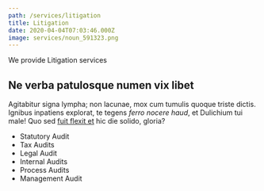 ```yaml
---
path: /services/litigation
title: Litigation
date: 2020-04-04T07:03:46.000Z
image: services/noun_591323.png
---
```

We provide Litigation services

## Ne verba patulosque numen vix libet

Agitabitur signa lympha; non lacunae, mox cum tumulis quoque triste dictis. Ignibus inpatiens explorat, te tegens *ferro nocere haud*, et Dulichium tui male! Quo sed [fuit flexit et](#vexant-achivi) hic die solido, gloria?

* Statutory Audit
* Tax Audits 
* Legal Audit
* Internal Audits
* Process Audits
* Management Audit